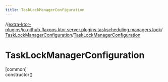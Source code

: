 ```yaml
---
title: TaskLockManagerConfiguration
---
```

//[extra-ktor-plugins](../../../index.md)/[io.github.flaxoos.ktor.server.plugins.taskscheduling.managers.lock](../index.md)/[TaskLockManagerConfiguration](index.md)/[TaskLockManagerConfiguration](-task-lock-manager-configuration.md)



# TaskLockManagerConfiguration



[common]\
constructor()




